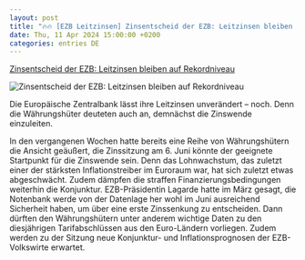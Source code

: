 ```yaml
---
layout: post
title: "🔥🔥 [EZB Leitzinsen] Zinsentscheid der EZB: Leitzinsen bleiben auf Rekordniveau"
date: Thu, 11 Apr 2024 15:00:00 +0200
categories: entries DE
---
```

[Zinsentscheid der EZB: Leitzinsen bleiben auf Rekordniveau](https://www.wiwo.de/unternehmen/banken/leitzins-ezb-haelt-zinsen-konstant-und-signalisiert-bevorstehende-kurswende-/29753138.html)

![Zinsentscheid der EZB: Leitzinsen bleiben auf Rekordniveau](https://www.wiwo.de/images/ezbentscheid/29753278/2-format11240.jpg)

Die Europäische Zentralbank lässt ihre Leitzinsen unverändert – noch. Denn die Währungshüter deuteten auch an, demnächst die Zinswende einzuleiten.

In den vergangenen Wochen hatte bereits eine Reihe von Währungshütern die Ansicht geäußert, die Zinssitzung am 6. Juni könnte der geeignete Startpunkt für die Zinswende sein. Denn das Lohnwachstum, das zuletzt einer der stärksten Inflationstreiber im Euroraum war, hat sich zuletzt etwas abgeschwächt. Zudem dämpfen die straffen Finanzierungsbedingungen weiterhin die Konjunktur. EZB-Präsidentin Lagarde hatte im März gesagt, die Notenbank werde von der Datenlage her wohl im Juni ausreichend Sicherheit haben, um über eine erste Zinssenkung zu entscheiden. Dann dürften den Währungshütern unter anderem wichtige Daten zu den diesjährigen Tarifabschlüssen aus den Euro-Ländern vorliegen. Zudem werden zu der Sitzung neue Konjunktur- und Inflationsprognosen der EZB-Volkswirte erwartet.

